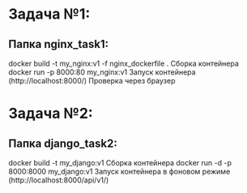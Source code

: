 # Задача №1:
## Папка nginx_task1:
docker build -t my_nginx:v1 -f nginx_dockerfile . Сборка контейнера
docker run -p 8000:80 my_nginx:v1 Запуск контейнера
(http://localhost:8000/) Проверка через браузер

# Задача №2:
## Папка django_task2:
docker build -t my_django:v1 Сборка контейнера
docker run -d -p 8000:8000 my_django:v1 Запуск контейнера в фоновом режиме
(http://localhost:8000/api/v1/)